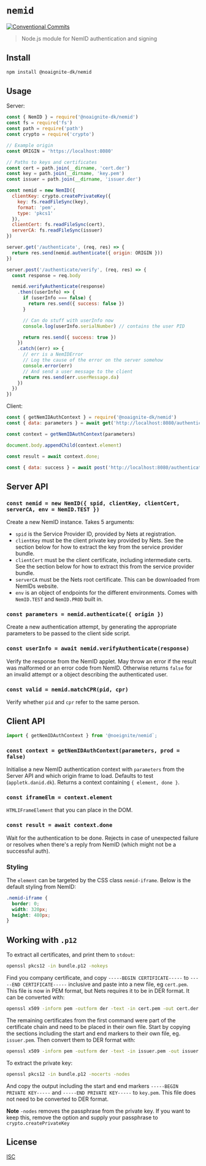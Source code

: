 # `nemid`

[![Conventional Commits](https://img.shields.io/badge/Conventional%20Commits-1.0.0-yellow.svg)](https://conventionalcommits.org)

> Node.js module for NemID authentication and signing

## Install

```sh
npm install @noaignite-dk/nemid
```

## Usage

Server:

```js
const { NemID } = require('@noaignite-dk/nemid')
const fs = require('fs')
const path = require('path')
const crypto = require('crypto')

// Example origin
const ORIGIN = 'https://localhost:8080'

// Paths to keys and certificates
const cert = path.join(__dirname, 'cert.der')
const key = path.join(__dirname, 'key.pem')
const issuer = path.join(__dirname, 'issuer.der')

const nemid = new NemID({
  clientKey: crypto.createPrivateKey({
    key: fs.readFileSync(key),
    format: 'pem',
    type: 'pkcs1'
  }),
  clientCert: fs.readFileSync(cert),
  serverCA: fs.readFileSync(issuer)
})

server.get('/authenticate', (req, res) => {
  return res.send(nemid.authenticate({ origin: ORIGIN }))
})

server.post('/authenticate/verify', (req, res) => {
  const response = req.body

  nemid.verifyAuthenticate(response)
    .then((userInfo) => {
      if (userInfo === false) {
        return res.send({ success: false })
      }

      // Can do stuff with userInfo now
      console.log(userInfo.serialNumber) // contains the user PID

      return res.send({ success: true })
    })
    .catch((err) => {
      // err is a NemIDError
      // Log the cause of the error on the server somehow
      console.error(err)
      // And send a user message to the client
      return res.send(err.userMessage.da)
    })
  })
})
```

Client:

```js
const { getNemIDAuthContext } = require('@noaignite-dk/nemid')
const { data: parameters } = await get('http://localhost:8080/authenticate')

const context = getNemIDAuthContext(parameters)

document.body.appendChild(context.element)

const result = await context.done;

const { data: success } = await post('http://localhost:8080/authenticate/verify', result)
```

## Server API

### `const nemid = new NemID({ spid, clientKey, clientCert, serverCA, env = NemID.TEST })`

Create a new NemID instance. Takes 5 arguments:

* `spid` is the Service Provider ID, provided by Nets at registration.
* `clientKey` must be the client private key provided by Nets. See the section
  below for how to extract the key from the service provider bundle.
* `clientCert` must be the client certificate, including intermediate certs.
  See the section below for how to extract this from the service provider bundle.
* `serverCA` must be the Nets root certificate. This can be downloaded from
  NemIDs website.
* `env` is an object of endpoints for the different environments. Comes with
  `NemID.TEST` and `NemID.PROD` built in.

### `const parameters = nemid.authenticate({ origin })`

Create a new authentication attempt, by generating the appropriate parameters to
be passed to the client side script.

### `const userInfo = await nemid.verifyAuthenticate(response)`

Verify the response from the NemID applet. May throw an error if the
result was malformed or an error code from NemID. Otherwise returns `false`
for an invalid attempt or a object describing the authenticated user.

### `const valid = nemid.matchCPR(pid, cpr)`

Verify whether `pid` and `cpr` refer to the same person.

## Client API

```ts
import { getNemIDAuthContext } from '@noeignite/nemid`;
```

### `const context = getNemIDAuthContext(parameters, prod = false)`

Initialise a new NemID authentication context with `parameters` from the Server
API and which origin frame to load. Defaults to test (`appletk.danid.dk`).
Returns a context containing `{ element, done }`.

### `const iframeElm = context.element`

`HTMLIFrameElement` that you can place in the DOM.

### `const result = await context.done`

Wait for the authentication to be done. Rejects in case of unexpected failure or
resolves when there's a reply from NemID (which might not be a successful auth).

### Styling

The `element` can be targeted by the CSS class `nemid-iframe`. Below is the
default styling from NemID:

```css
.nemid-iframe {
  border: 0;
  width: 320px;
  height: 480px;
}
```

## Working with `.p12`

To extract all certificates, and print them to `stdout`:

```sh
openssl pkcs12 -in bundle.p12 -nokeys
```

Find you company certificate, and copy `-----BEGIN CERTIFICATE-----` to
`-----END CERTIFICATE-----` inclusive and paste into a new file, eg `cert.pem`.
This file is now in PEM format, but Nets requires it to be in DER format. It can
be converted with:

```sh
openssl x509 -inform pem -outform der -text -in cert.pem -out cert.der
```

The remaining certificates from the first command were part of the certificate
chain and need to be placed in their own file. Start by copying the sections
including the start and end markers to their own file, eg. `issuer.pem`.
Then convert them to DER format with:

```sh
openssl x509 -inform pem -outform der -text -in issuer.pem -out issuer.der
```

To extract the private key:

```sh
openssl pkcs12 -in bundle.p12 -nocerts -nodes
```

And copy the output including the start and end markers
`-----BEGIN PRIVATE KEY-----` and `-----END PRIVATE KEY-----` to `key.pem`.
This file does not need to be converted to DER format.

**Note** `-nodes` removes the passphrase from the private key. If you want to
keep this, remove the option and supply your passphrase to
`crypto.createPrivateKey`

## License

[ISC](LICENSE)
